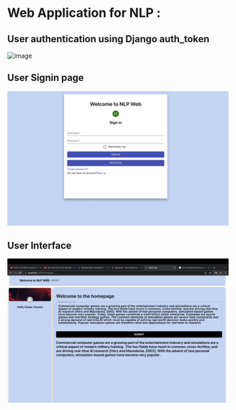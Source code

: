 # Web Application for NLP :
## User authentication using Django auth_token
![image](https://user-images.githubusercontent.com/58775369/146504624-13e59c3c-cd1f-45b9-a2fb-09f5a7148e43.png)

## User Signin page
![image](https://github.com/aimanyounises1/NLP_WEB/blob/master/WEB_NLP/images/signIn.png)

## User Interface 
![image](https://github.com/aimanyounises1/NLP_WEB/blob/master/WEB_NLP/images/User_Interface.png)
